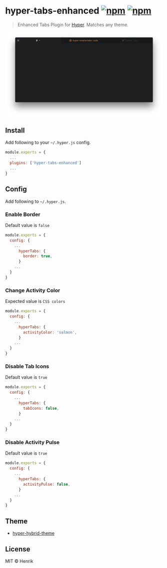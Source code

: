 # hyper-tabs-enhanced [![npm](https://img.shields.io/npm/v/hyper-tabs-enhanced.svg?maxAge=86400?style=flat-square)](https://www.npmjs.com/package/hyper-tabs-enhanced) [![npm](https://img.shields.io/npm/dt/hyper-tabs-enhanced.svg?maxAge=86400?style=flat-square)](https://www.npmjs.com/package/hyper-tabs-enhanced)

> Enhanced Tabs Plugin for [Hyper](https://hyper.is). Matches any theme.

![](screen.png)


## Install

Add following to your `~/.hyper.js` config.

```javascript
module.exports = {
  ...
  plugins: ['hyper-tabs-enhanced']
  ...
}
```


## Config

Add following to `~/.hyper.js`.

### Enable Border
Default value is `false`

```javascript
module.exports = {
  config: {
    ...
      hyperTabs: {
        border: true,
      }
    ...
  }
}
```

### Change Activity Color
Expected value is `CSS colors`

```javascript
module.exports = {
  config: {
    ...
      hyperTabs: {
        activityColor: 'salmon',
      }
    ...
  }
}
```

### Disable Tab Icons
Default value is `true`

```javascript
module.exports = {
  config: {
    ...
      hyperTabs: {
        tabIcons: false,
      }
    ...
  }
}
```

### Disable Activity Pulse
Default value is `true`

```javascript
module.exports = {
  config: {
    ...
      hyperTabs: {
        activityPulse: false,
      }
    ...
  }
}
```


## Theme

* [hyper-hybrid-theme](https://github.com/alexfedoseev/hyper-hybrid-theme)


## License

MIT © Henrik
